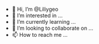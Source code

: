 - 👋 Hi, I’m @Liliygeo
- 👀 I’m interested in ...
- 🌱 I’m currently learning ...
- 💞️ I’m looking to collaborate on ...
- 📫 How to reach me ...

<!---
Liliygeo/Liliygeo is a ✨ special ✨ repository because its `README.md` (this file) appears on your GitHub profile.
You can click the Preview link to take a look at your changes.
--->
